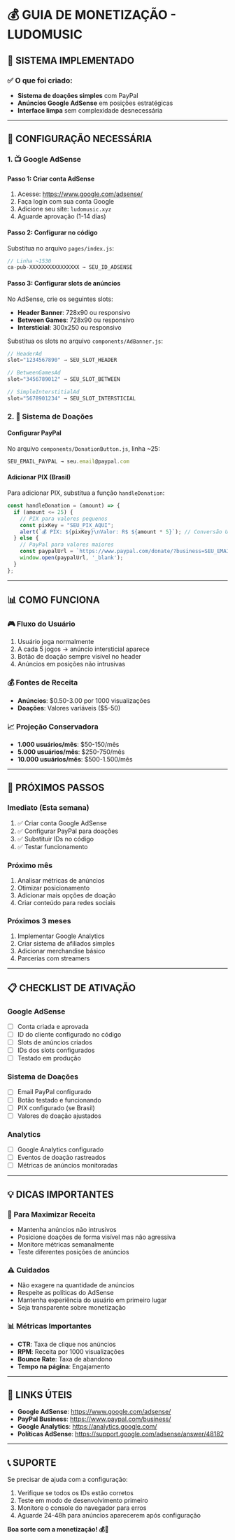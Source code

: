 # 💰 GUIA DE MONETIZAÇÃO - LUDOMUSIC

## 🎯 **SISTEMA IMPLEMENTADO**

### ✅ **O que foi criado:**
- **Sistema de doações simples** com PayPal
- **Anúncios Google AdSense** em posições estratégicas
- **Interface limpa** sem complexidade desnecessária

---

## 🔧 **CONFIGURAÇÃO NECESSÁRIA**

### **1. 📺 Google AdSense**

#### **Passo 1: Criar conta AdSense**
1. Acesse: https://www.google.com/adsense/
2. Faça login com sua conta Google
3. Adicione seu site: `ludomusic.xyz`
4. Aguarde aprovação (1-14 dias)

#### **Passo 2: Configurar no código**
Substitua no arquivo `pages/index.js`:
```javascript
// Linha ~1530
ca-pub-XXXXXXXXXXXXXXXX → SEU_ID_ADSENSE
```

#### **Passo 3: Configurar slots de anúncios**
No AdSense, crie os seguintes slots:
- **Header Banner**: 728x90 ou responsivo
- **Between Games**: 728x90 ou responsivo  
- **Intersticial**: 300x250 ou responsivo

Substitua os slots no arquivo `components/AdBanner.js`:
```javascript
// HeaderAd
slot="1234567890" → SEU_SLOT_HEADER

// BetweenGamesAd  
slot="3456789012" → SEU_SLOT_BETWEEN

// SimpleInterstitialAd
slot="5678901234" → SEU_SLOT_INTERSTICIAL
```

### **2. 💝 Sistema de Doações**

#### **Configurar PayPal**
No arquivo `components/DonationButton.js`, linha ~25:
```javascript
SEU_EMAIL_PAYPAL → seu.email@paypal.com
```

#### **Adicionar PIX (Brasil)**
Para adicionar PIX, substitua a função `handleDonation`:
```javascript
const handleDonation = (amount) => {
  if (amount <= 25) {
    // PIX para valores pequenos
    const pixKey = "SEU_PIX_AQUI";
    alert(`💰 PIX: ${pixKey}\nValor: R$ ${amount * 5}`); // Conversão USD->BRL
  } else {
    // PayPal para valores maiores
    const paypalUrl = `https://www.paypal.com/donate/?business=SEU_EMAIL&amount=${amount}`;
    window.open(paypalUrl, '_blank');
  }
};
```

---

## 📊 **COMO FUNCIONA**

### **🎮 Fluxo do Usuário**
1. Usuário joga normalmente
2. A cada 5 jogos → anúncio intersticial aparece
3. Botão de doação sempre visível no header
4. Anúncios em posições não intrusivas

### **💰 Fontes de Receita**
- **Anúncios**: $0.50-3.00 por 1000 visualizações
- **Doações**: Valores variáveis ($5-50)

### **📈 Projeção Conservadora**
- **1.000 usuários/mês**: $50-150/mês
- **5.000 usuários/mês**: $250-750/mês
- **10.000 usuários/mês**: $500-1.500/mês

---

## 🚀 **PRÓXIMOS PASSOS**

### **Imediato (Esta semana)**
1. ✅ Criar conta Google AdSense
2. ✅ Configurar PayPal para doações
3. ✅ Substituir IDs no código
4. ✅ Testar funcionamento

### **Próximo mês**
1. Analisar métricas de anúncios
2. Otimizar posicionamento
3. Adicionar mais opções de doação
4. Criar conteúdo para redes sociais

### **Próximos 3 meses**
1. Implementar Google Analytics
2. Criar sistema de afiliados simples
3. Adicionar merchandise básico
4. Parcerias com streamers

---

## 📋 **CHECKLIST DE ATIVAÇÃO**

### **Google AdSense**
- [ ] Conta criada e aprovada
- [ ] ID do cliente configurado no código
- [ ] Slots de anúncios criados
- [ ] IDs dos slots configurados
- [ ] Testado em produção

### **Sistema de Doações**
- [ ] Email PayPal configurado
- [ ] Botão testado e funcionando
- [ ] PIX configurado (se Brasil)
- [ ] Valores de doação ajustados

### **Analytics**
- [ ] Google Analytics configurado
- [ ] Eventos de doação rastreados
- [ ] Métricas de anúncios monitoradas

---

## 💡 **DICAS IMPORTANTES**

### **🎯 Para Maximizar Receita**
- Mantenha anúncios não intrusivos
- Posicione doações de forma visível mas não agressiva
- Monitore métricas semanalmente
- Teste diferentes posições de anúncios

### **⚠️ Cuidados**
- Não exagere na quantidade de anúncios
- Respeite as políticas do AdSense
- Mantenha experiência do usuário em primeiro lugar
- Seja transparente sobre monetização

### **📊 Métricas Importantes**
- **CTR**: Taxa de clique nos anúncios
- **RPM**: Receita por 1000 visualizações  
- **Bounce Rate**: Taxa de abandono
- **Tempo na página**: Engajamento

---

## 🔗 **LINKS ÚTEIS**

- **Google AdSense**: https://www.google.com/adsense/
- **PayPal Business**: https://www.paypal.com/business/
- **Google Analytics**: https://analytics.google.com/
- **Políticas AdSense**: https://support.google.com/adsense/answer/48182

---

## 📞 **SUPORTE**

Se precisar de ajuda com a configuração:
1. Verifique se todos os IDs estão corretos
2. Teste em modo de desenvolvimento primeiro
3. Monitore o console do navegador para erros
4. Aguarde 24-48h para anúncios aparecerem após configuração

**Boa sorte com a monetização! 💰🚀**
